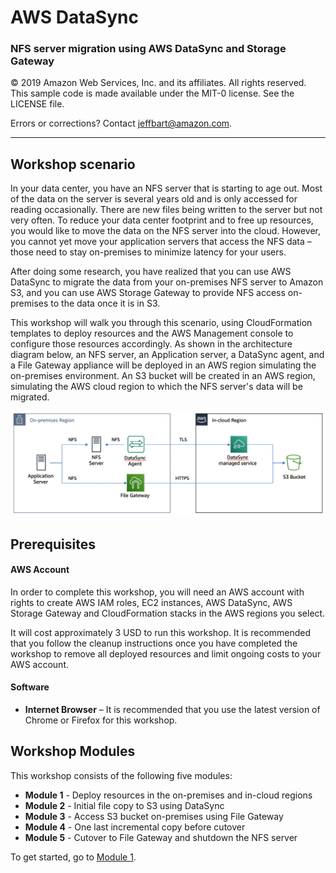 # **AWS DataSync**

### NFS server migration using AWS DataSync and Storage Gateway

© 2019 Amazon Web Services, Inc. and its affiliates. All rights reserved.
This sample code is made available under the MIT-0 license. See the LICENSE file.

Errors or corrections? Contact [jeffbart@amazon.com](mailto:jeffbart@amazon.com).

---

## Workshop scenario

In your data center, you have an NFS server that is starting to age out.  Most of the data on the server is several years old and is only accessed for reading occasionally.  There are new files being written to the server but not very often.  To reduce your data center footprint and to free up resources, you would like to move the data on the NFS server into the cloud.  However, you cannot yet move your application servers that access the NFS data – those need to stay on-premises to minimize latency for your users.

After doing some research, you have realized that you can use AWS DataSync to migrate the data from your on-premises NFS server to Amazon S3, and you can use AWS Storage Gateway to provide NFS access on-premises to the data once it is in S3.

This workshop will walk you through this scenario, using CloudFormation templates to deploy resources and the AWS Management console to configure those resources accordingly.  As shown in the architecture diagram below, an NFS server, an Application server, a DataSync agent, and a File Gateway appliance will be deployed in an AWS region simulating the on-premises environment.  An S3 bucket will be created in an AWS region, simulating the AWS cloud region to which the NFS server&#39;s data will be migrated.

![](images/fullarch.png)

## Prerequisites

#### AWS Account

In order to complete this workshop, you will need an AWS account with rights to create AWS IAM roles, EC2 instances, AWS DataSync, AWS Storage Gateway and CloudFormation stacks in the AWS regions you select.

It will cost approximately 3 USD to run this workshop.  It is recommended that you follow the cleanup instructions once you have completed the workshop to remove all deployed resources and limit ongoing costs to your AWS account.

#### Software

- **Internet Browser**  – It is recommended that you use the latest version of Chrome or Firefox for this workshop.

## Workshop Modules

This workshop consists of the following five modules:

- **Module 1**  - Deploy resources in the on-premises and in-cloud regions
- **Module 2** - Initial file copy to S3 using DataSync
- **Module 3**  - Access S3 bucket on-premises using File Gateway
- **Module 4**  - One last incremental copy before cutover
- **Module 5** - Cutover to File Gateway and shutdown the NFS server

To get started, go to [Module 1](/workshops/nfs-migration/module1).
